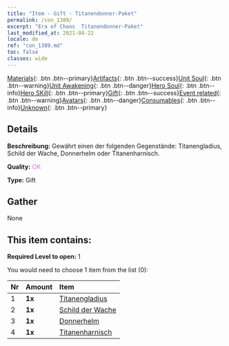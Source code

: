 ```yaml
---
title: "Item - Gift - Titanendonner-Paket"
permalink: /con_1389/
excerpt: "Era of Chaos  Titanendonner-Paket"
last_modified_at: 2021-04-22
locale: de
ref: "con_1389.md"
toc: false
classes: wide
---
```

 [Materials](/ItemsDE/){: .btn .btn--primary}[Artifacts](/ItemsDE/Artifacts/){: .btn .btn--success}[Unit Soul](/ItemsDE/UnitSoul/){: .btn .btn--warning}[Unit Awakening](/ItemsDE/UnitAwakening/){: .btn .btn--danger}[Hero Soul](/ItemsDE/HeroSoul/){: .btn .btn--info}[Hero SKill](/ItemsDE/HeroSkill/){: .btn .btn--primary}[Gift](/ItemsDE/Gift/){: .btn .btn--success}[Event related](/ItemsDE/Events/){: .btn .btn--warning}[Avatars](/ItemsDE/Avatars/){: .btn .btn--danger}[Consumables](/ItemsDE/Consumables/){: .btn .btn--info}[Unknown](/ItemsDE/Unknown/){: .btn .btn--primary}

## Details
 **Beschreibung:** Gewährt einen der folgenden Gegenstände: Titanengladius, Schild der Wache, Donnerhelm oder Titanenharnisch.

 **Quality:** <span style="color: #DA70D6">OK</span>

 **Type:** Gift

## Gather

  None

## This item contains:

 **Required Level to open:** 1

 You would need to choose 1 item from the list (0):

  | Nr | Amount |     Item    |
  |:---|:-------|:------------|
  | 1 |  **1x** | [Titanengladius](/de/Items/art_156/) |  | 
  | 2 |  **1x** | [Schild der Wache](/de/Items/art_157/) |  | 
  | 3 |  **1x** | [Donnerhelm](/de/Items/art_158/) |  | 
  | 4 |  **1x** | [Titanenharnisch](/de/Items/art_159/) |  | 
